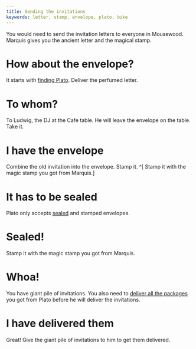 ```yaml
---
title: Sending the invitations
keywords: letter, stamp, envelope, plato, bike
---
```


You would need to send the invitation letters to everyone in Mousewood. Marquis gives you the ancient letter and the magical stamp.

# How about the envelope?
It starts with [finding Plato](018-plato.md). Deliver the perfumed letter.

# To whom?
To Ludwig, the DJ at the Cafe table. He will leave the envelope on the table. Take it.

# I have the envelope
Combine the old invitation into the envelope. Stamp it. ^[ Stamp it with the magic stamp you got from Marquis.]

# It has to be sealed
Plato only accepts [sealed](190-seal.md) and stamped envelopes.

# Sealed!
Stamp it with the magic stamp you got from Marquis.

# Whoa!
You have giant pile of invitations.
You also need to [deliver all the packages](025-delivery.md) you got from Plato before he will deliver the invitations.

# I have delivered them
Great! Give the giant pile of invitations to him to get them delivered.
